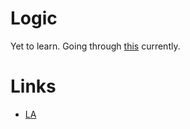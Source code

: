 # Logic
Yet to learn. Going through [this](https://fldit-www.cs.uni-dortmund.de/~peter/PS07/HR.pdf) currently.
 
# Links
- [LA](https://learn-anything.xyz/mathematics/logic)

